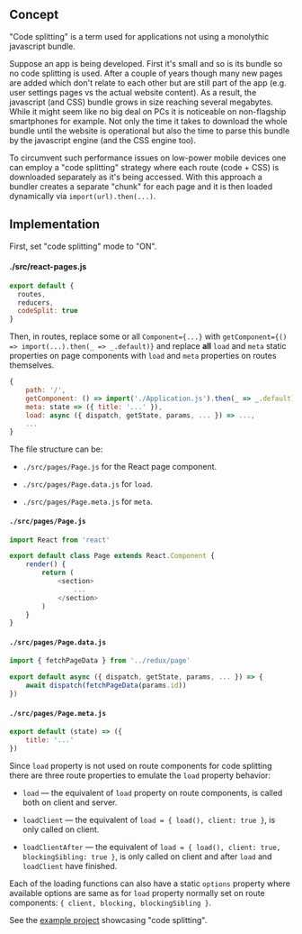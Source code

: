 ## Concept

"Code splitting" is a term used for applications not using a monolythic javascript bundle.

Suppose an app is being developed. First it's small and so is its bundle so no code splitting is used. After a couple of years though many new pages are added which don't relate to each other but are still part of the app (e.g. user settings pages vs the actual website content). As a result, the javascript (and CSS) bundle grows in size reaching several megabytes. While it might seem like no big deal on PCs it is noticeable on non-flagship smartphones for example. Not only the time it takes to download the whole bundle until the website is operational but also the time to parse this bundle by the javascript engine (and the CSS engine too).

To circumvent such performance issues on low-power mobile devices one can employ a "code splitting" strategy where each route (code + CSS) is downloaded separately as it's being accessed. With this approach a bundler creates a separate "chunk" for each page and it is then loaded dynamically via `import(url).then(...)`.

## Implementation

First, set "code splitting" mode to "ON".

#### ./src/react-pages.js

```js
export default {
  routes,
  reducers,
  codeSplit: true
}
```

Then, in routes, replace some or all `Component={...}` with `getComponent={() => import(...).then(_ => _.default)}` and replace **all** `load` and `meta` static properties on page components with `load` and `meta` properties on routes themselves.

```js
{
	path: '/',
	getComponent: () => import('./Application.js').then(_ => _.default),
	meta: state => ({ title: '...' }),
	load: async ({ dispatch, getState, params, ... }) => ...,
	...
}
```

<!-- getTranslation={{ ru: () => import('./Application.ru.json'), ... }} -->

The file structure can be:

* `./src/pages/Page.js` for the React page component.

* `./src/pages/Page.data.js` for `load`.

* `./src/pages/Page.meta.js` for `meta`.

<!--
* `./src/pages/Page.lang.js` for `getTranslation()`.

* `./src/pages/Page.ru.json` for translated messages.
-->

#### `./src/pages/Page.js`

```js
import React from 'react'

export default class Page extends React.Component {
	render() {
		return (
			<section>
				...
			</section>
		)
	}
}
```

#### `./src/pages/Page.data.js`

```js
import { fetchPageData } from '../redux/page'

export default async ({ dispatch, getState, params, ... }) => {
	await dispatch(fetchPageData(params.id))
})
```

#### `./src/pages/Page.meta.js`

```js
export default (state) => ({
	title: '...'
})
```

<!--
#### `./src/pages/Page.lang.js`

```js
export default {
	ru: () => import(`./Page.ru`)
}
```

#### `./src/pages/Page.ru.json`

```js
{
	"title": "Заголовок"
}
```
-->

Since `load` property is not used on route components for code splitting there are three route properties to emulate the `load` property behavior:

* `load` — the equivalent of `load` property on route components, is called both on client and server.

* `loadClient` — the equivalent of `load = { load(), client: true }`, is only called on client.

* `loadClientAfter` — the equivalent of `load = { load(), client: true, blockingSibling: true }`, is only called on client and after `load` and `loadClient` have finished.

Each of the loading functions can also have a static `options` property where available options are same as for `load` property normally set on route components: `{ client, blocking, blockingSibling }`.

See the [example project](https://github.com/catamphetamine/webpack-react-redux-server-side-render-example/pull/40) showcasing "code splitting".